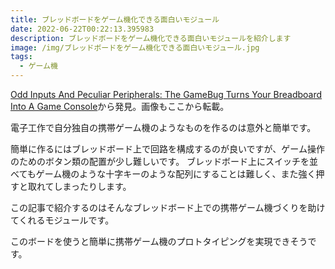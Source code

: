 ```yaml
---
title: ブレッドボードをゲーム機化できる面白いモジュール
date: 2022-06-22T00:22:13.395983
description: ブレッドボードをゲーム機化できる面白いモジュールを紹介します
image: /img/ブレッドボードをゲーム機化できる面白いモジュール.jpg
tags:
  - ゲーム機
---
```

[Odd Inputs And Peculiar Peripherals: The GameBug Turns Your Breadboard Into A Game Console](https://hackaday.com/2022/06/05/odd-inputs-and-peculiar-peripherals-the-gamebug-turns-your-breadboard-into-a-game-console/)から発見。画像もここから転載。

電子工作で自分独自の携帯ゲーム機のようなものを作るのは意外と簡単です。

簡単に作るにはブレッドボード上で回路を構成するのが良いですが、ゲーム操作のためのボタン類の配置が少し難しいです。
ブレッドボード上にスイッチを並べてもゲーム機のような十字キーのような配列にすることは難しく、また強く押すと取れてしまったりします。

この記事で紹介するのはそんなブレッドボード上での携帯ゲーム機づくりを助けてくれるモジュールです。

このボードを使うと簡単に携帯ゲーム機のプロトタイピングを実現できそうです。



